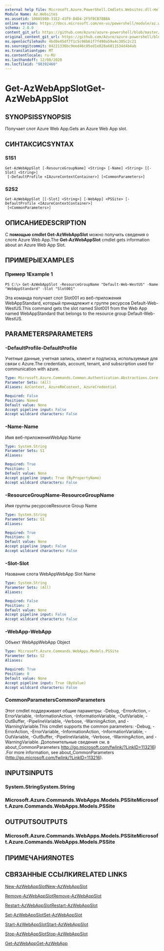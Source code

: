 ```yaml
---
external help file: Microsoft.Azure.PowerShell.Cmdlets.Websites.dll-Help.xml
Module Name: Az.Websites
ms.assetid: 100A5980-31E2-41F9-84D4-2F5F0CB78B8A
online version: https://docs.microsoft.com/en-us/powershell/module/az.websites/get-azwebappslot
schema: 2.0.0
content_git_url: https://github.com/Azure/azure-powershell/blob/master/src/Websites/Websites/help/Get-AzWebAppSlot.md
original_content_git_url: https://github.com/Azure/azure-powershell/blob/master/src/Websites/Websites/help/Get-AzWebAppSlot.md
ms.openlocfilehash: 4bd0e45df7f1c5c98b61f7f490a59a4c305c2c21
ms.sourcegitcommit: 04221336bc9eed46c05ed1e828a6811534d4b4ab
ms.translationtype: MT
ms.contentlocale: ru-RU
ms.lasthandoff: 12/08/2020
ms.locfileid: "98392460"
---
```

# <span data-ttu-id="6cfbe-101">Get-AzWebAppSlot</span><span class="sxs-lookup"><span data-stu-id="6cfbe-101">Get-AzWebAppSlot</span></span>

## <span data-ttu-id="6cfbe-102">SYNOPSIS</span><span class="sxs-lookup"><span data-stu-id="6cfbe-102">SYNOPSIS</span></span>
<span data-ttu-id="6cfbe-103">Получает слот Azure Web App.</span><span class="sxs-lookup"><span data-stu-id="6cfbe-103">Gets an Azure Web App slot.</span></span>

## <span data-ttu-id="6cfbe-104">СИНТАКСИС</span><span class="sxs-lookup"><span data-stu-id="6cfbe-104">SYNTAX</span></span>

### <span data-ttu-id="6cfbe-105">S1</span><span class="sxs-lookup"><span data-stu-id="6cfbe-105">S1</span></span>
```
Get-AzWebAppSlot [-ResourceGroupName] <String> [-Name] <String> [[-Slot] <String>]
 [-DefaultProfile <IAzureContextContainer>] [<CommonParameters>]
```

### <span data-ttu-id="6cfbe-106">S2</span><span class="sxs-lookup"><span data-stu-id="6cfbe-106">S2</span></span>
```
Get-AzWebAppSlot [[-Slot] <String>] [-WebApp] <PSSite> [-DefaultProfile <IAzureContextContainer>]
 [<CommonParameters>]
```

## <span data-ttu-id="6cfbe-107">ОПИСАНИЕ</span><span class="sxs-lookup"><span data-stu-id="6cfbe-107">DESCRIPTION</span></span>
<span data-ttu-id="6cfbe-108">С **помощью cmdlet Get-AzWebAppSlot** можно получить сведения о слоте Azure Web App.</span><span class="sxs-lookup"><span data-stu-id="6cfbe-108">The **Get-AzWebAppSlot** cmdlet gets information about an Azure Web App Slot.</span></span>

## <span data-ttu-id="6cfbe-109">ПРИМЕРЫ</span><span class="sxs-lookup"><span data-stu-id="6cfbe-109">EXAMPLES</span></span>

### <span data-ttu-id="6cfbe-110">Пример 1</span><span class="sxs-lookup"><span data-stu-id="6cfbe-110">Example 1</span></span>
```
PS C:\> Get-AzWebAppSlot -ResourceGroupName "Default-Web-WestUS" -Name "WebAppStandard" -Slot "Slot001"
```

<span data-ttu-id="6cfbe-111">Эта команда получает слот Slot001 из веб-приложения WebAppStandard, который принадлежит к группе ресурсов Default-Web-WestUS.</span><span class="sxs-lookup"><span data-stu-id="6cfbe-111">This command gets the slot named Slot001 from the Web App named WebAppStandard that belongs to the resource group Default-Web-WestUS.</span></span>

## <span data-ttu-id="6cfbe-112">PARAMETERS</span><span class="sxs-lookup"><span data-stu-id="6cfbe-112">PARAMETERS</span></span>

### <span data-ttu-id="6cfbe-113">-DefaultProfile</span><span class="sxs-lookup"><span data-stu-id="6cfbe-113">-DefaultProfile</span></span>
<span data-ttu-id="6cfbe-114">Учетные данные, учетная запись, клиент и подписка, используемые для связи с Azure.</span><span class="sxs-lookup"><span data-stu-id="6cfbe-114">The credentials, account, tenant, and subscription used for communication with azure.</span></span>

```yaml
Type: Microsoft.Azure.Commands.Common.Authentication.Abstractions.Core.IAzureContextContainer
Parameter Sets: (All)
Aliases: AzContext, AzureRmContext, AzureCredential

Required: False
Position: Named
Default value: None
Accept pipeline input: False
Accept wildcard characters: False
```

### <span data-ttu-id="6cfbe-115">-Name</span><span class="sxs-lookup"><span data-stu-id="6cfbe-115">-Name</span></span>
<span data-ttu-id="6cfbe-116">Имя веб-приложения</span><span class="sxs-lookup"><span data-stu-id="6cfbe-116">WebApp Name</span></span>

```yaml
Type: System.String
Parameter Sets: S1
Aliases:

Required: True
Position: 1
Default value: None
Accept pipeline input: True (ByPropertyName)
Accept wildcard characters: False
```

### <span data-ttu-id="6cfbe-117">-ResourceGroupName</span><span class="sxs-lookup"><span data-stu-id="6cfbe-117">-ResourceGroupName</span></span>
<span data-ttu-id="6cfbe-118">Имя группы ресурсов</span><span class="sxs-lookup"><span data-stu-id="6cfbe-118">Resource Group Name</span></span>

```yaml
Type: System.String
Parameter Sets: S1
Aliases:

Required: True
Position: 0
Default value: None
Accept pipeline input: False
Accept wildcard characters: False
```

### <span data-ttu-id="6cfbe-119">-Slot</span><span class="sxs-lookup"><span data-stu-id="6cfbe-119">-Slot</span></span>
<span data-ttu-id="6cfbe-120">Название слота WebApp</span><span class="sxs-lookup"><span data-stu-id="6cfbe-120">WebApp Slot Name</span></span>

```yaml
Type: System.String
Parameter Sets: (All)
Aliases:

Required: False
Position: 2
Default value: None
Accept pipeline input: False
Accept wildcard characters: False
```

### <span data-ttu-id="6cfbe-121">-WebApp</span><span class="sxs-lookup"><span data-stu-id="6cfbe-121">-WebApp</span></span>
<span data-ttu-id="6cfbe-122">Объект WebApp</span><span class="sxs-lookup"><span data-stu-id="6cfbe-122">WebApp Object</span></span>

```yaml
Type: Microsoft.Azure.Commands.WebApps.Models.PSSite
Parameter Sets: S2
Aliases:

Required: True
Position: 0
Default value: None
Accept pipeline input: True (ByValue)
Accept wildcard characters: False
```

### <span data-ttu-id="6cfbe-123">CommonParameters</span><span class="sxs-lookup"><span data-stu-id="6cfbe-123">CommonParameters</span></span>
<span data-ttu-id="6cfbe-124">Этот cmdlet поддерживает общие параметры: -Debug, -ErrorAction, -ErrorVariable, -InformationAction, -InformationVariable, -OutVariable, -OutBuffer, -PipelineVariable, -Verbose, -WarningAction, and -WarningVariable.</span><span class="sxs-lookup"><span data-stu-id="6cfbe-124">This cmdlet supports the common parameters: -Debug, -ErrorAction, -ErrorVariable, -InformationAction, -InformationVariable, -OutVariable, -OutBuffer, -PipelineVariable, -Verbose, -WarningAction, and -WarningVariable.</span></span> <span data-ttu-id="6cfbe-125">Дополнительные сведения см. в about_CommonParameters http://go.microsoft.com/fwlink/?LinkID=113216) .</span><span class="sxs-lookup"><span data-stu-id="6cfbe-125">For more information, see about_CommonParameters (http://go.microsoft.com/fwlink/?LinkID=113216).</span></span>

## <span data-ttu-id="6cfbe-126">INPUTS</span><span class="sxs-lookup"><span data-stu-id="6cfbe-126">INPUTS</span></span>

### <span data-ttu-id="6cfbe-127">System.String</span><span class="sxs-lookup"><span data-stu-id="6cfbe-127">System.String</span></span>

### <span data-ttu-id="6cfbe-128">Microsoft.Azure.Commands.WebApps.Models.PSSite</span><span class="sxs-lookup"><span data-stu-id="6cfbe-128">Microsoft.Azure.Commands.WebApps.Models.PSSite</span></span>

## <span data-ttu-id="6cfbe-129">OUTPUTS</span><span class="sxs-lookup"><span data-stu-id="6cfbe-129">OUTPUTS</span></span>

### <span data-ttu-id="6cfbe-130">Microsoft.Azure.Commands.WebApps.Models.PSSite</span><span class="sxs-lookup"><span data-stu-id="6cfbe-130">Microsoft.Azure.Commands.WebApps.Models.PSSite</span></span>

## <span data-ttu-id="6cfbe-131">ПРИМЕЧАНИЯ</span><span class="sxs-lookup"><span data-stu-id="6cfbe-131">NOTES</span></span>

## <span data-ttu-id="6cfbe-132">СВЯЗАННЫЕ ССЫЛКИ</span><span class="sxs-lookup"><span data-stu-id="6cfbe-132">RELATED LINKS</span></span>

[<span data-ttu-id="6cfbe-133">New-AzWebAppSlot</span><span class="sxs-lookup"><span data-stu-id="6cfbe-133">New-AzWebAppSlot</span></span>](./New-AzWebAppSlot.md)

[<span data-ttu-id="6cfbe-134">Remove-AzWebAppSlot</span><span class="sxs-lookup"><span data-stu-id="6cfbe-134">Remove-AzWebAppSlot</span></span>](./Remove-AzWebAppSlot.md)

[<span data-ttu-id="6cfbe-135">Restart-AzWebAppSlot</span><span class="sxs-lookup"><span data-stu-id="6cfbe-135">Restart-AzWebAppSlot</span></span>](./Restart-AzWebAppSlot.md)

[<span data-ttu-id="6cfbe-136">Set-AzWebAppSlot</span><span class="sxs-lookup"><span data-stu-id="6cfbe-136">Set-AzWebAppSlot</span></span>](./Set-AzWebAppSlot.md)

[<span data-ttu-id="6cfbe-137">Start-AzWebAppSlot</span><span class="sxs-lookup"><span data-stu-id="6cfbe-137">Start-AzWebAppSlot</span></span>](./Start-AzWebAppSlot.md)

[<span data-ttu-id="6cfbe-138">Stop-AzWebAppSlot</span><span class="sxs-lookup"><span data-stu-id="6cfbe-138">Stop-AzWebAppSlot</span></span>](./Stop-AzWebAppSlot.md)

[<span data-ttu-id="6cfbe-139">Get-AzWebApp</span><span class="sxs-lookup"><span data-stu-id="6cfbe-139">Get-AzWebApp</span></span>](./Get-AzWebApp.md)
